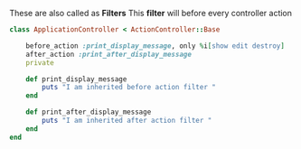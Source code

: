 These are also called as **Filters**
This **filter** will before every controller action

```rb
class ApplicationController < ActionController::Base

	before_action :print_display_message, only %i[show edit destroy] 
	after_action :print_after_display_message
	private

	def print_display_message
		puts "I am inherited before action filter "
	end

	def print_after_display_message
		puts "I am inherited after action filter "
	end
end
```


